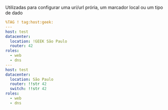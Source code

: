 Utilizadas para configurar uma uri/url prória, um marcador local ou um tipo de dado


```YAML
%TAG ! tag:host:geek:
---
host: test
datacenter:
  location: !GEEK São Paulo
  router: 42
roles:
  - web
  - dns
---
host: test
datacenter:
  location: São Paulo
  router: !!str 42
  switch: !!str 42
roles:
  - web
  - dns
```